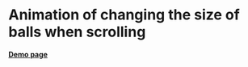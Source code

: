# Animation of changing the size of balls when scrolling
[**Demo page**](https://alekseevich-psk.github.io/s-85_24.12.23_bg-circles/)
